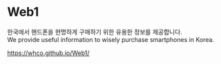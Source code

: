 # Web1

한국에서 핸드폰을 현명하게 구매하기 위한 유용한 정보를 제공합니다.<br>
We provide useful information to wisely purchase smartphones in Korea.

https://whco.github.io/Web1/
